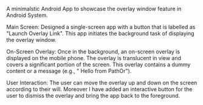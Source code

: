 A minimalstic Android App to showcase the overlay window feature in Android System.

Main Screen: Designed a single-screen app with a button that is labelled as "Launch Overlay Link". This app initiates the background task of displaying the overlay window.

On-Screen Overlay: Once in the background, an on-screen overlay is displayed on the mobile phone. The overlay is translucent in view and covers a significant portion of the screen. This overlay contains a dummy content or a message (e.g., " Hello from PathOr").

User Interaction: The user can move the overlay up and down on the screen according to their will. Moreover I have added an interactive button for the user to dismiss the overlay and bring the app back to the foreground.

